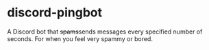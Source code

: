 # discord-pingbot
A Discord bot that ~~spams~~sends messages every specified number of seconds. For when you feel very spammy or bored.
